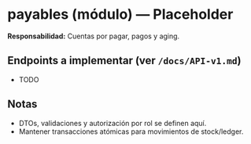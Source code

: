 # payables (módulo) — Placeholder
**Responsabilidad:** Cuentas por pagar, pagos y aging.

## Endpoints a implementar (ver `/docs/API-v1.md`)
- TODO

## Notas
- DTOs, validaciones y autorización por rol se definen aquí.
- Mantener transacciones atómicas para movimientos de stock/ledger.
